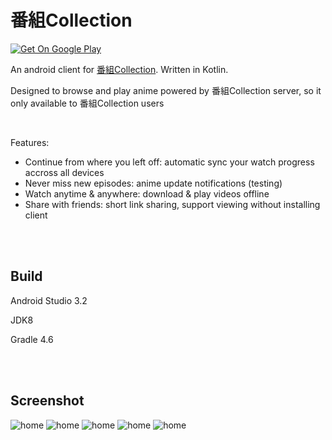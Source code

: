 # 番組Collection

[![Get On Google Play](https://play.google.com/intl/en_us/badges/images/badge_new.png)](https://play.google.com/store/apps/details?id=spica)

An android client for [番組Collection](https://bangumi.co). Written in Kotlin.

Designed to browse and play anime powered by 番組Collection server, so it only available to 番組Collection users

</br>

Features:
 - Continue from where you left off: automatic sync your watch progress accross all devices
 - Never miss new episodes: anime update notifications (testing)
 - Watch anytime & anywhere: download & play videos offline
 - Share with friends: short link sharing, support viewing without installing client

</br></br>

## Build

Android Studio 3.2

JDK8

Gradle 4.6

</br></br>

## Screenshot

![home](http://storage.shadowyspirits.cn/image/home.png?imageMogr2/thumbnail/!30p)
![home](http://storage.shadowyspirits.cn/image/list.png?imageMogr2/thumbnail/!30p)
![home](http://storage.shadowyspirits.cn/image/detail.png?imageMogr2/thumbnail/!30p)
![home](http://storage.shadowyspirits.cn/image/download.png?imageMogr2/thumbnail/!30p)
![home](http://storage.shadowyspirits.cn/image/player.png?imageMogr2/thumbnail/!60p)
